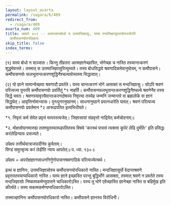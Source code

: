 ```yaml
---
layout: layout_avarta
permalink: /sagara/6/409
redirect_from:
  - /sagara/409
avarta_num: 409
title: आवर्तः ४०९ -- असज्जातबोधो य उत्तमजिज्ञासुः, यश्च मन्दजिज्ञासुस्तयोरुभयोरपि
  कर्मोपासनयोरनधिकारः
skip_title: false
index_terms: 
---
```


(१) यस्य बोधो न सञ्जातः। किन्तु तीव्रतरा आत्मज्ञानेच्छास्ति,
भोगेच्छा च नास्ति तस्यान्तःकरणं शुद्धमेवास्ते। तस्मात् स उत्तमाजिज्ञासुरित्युच्यते। तस्य बोधसिद्धये श्रवणादिकमेवानुष्ठेयम्, न कर्मोपासने। कर्मोपासनयोः फलभूतान्तःकरणशुद्धिनैश्चल्ययोस्तस्य सिद्धत्वात्।

(२) यो ज्ञाने सामान्येच्छया श्रवणादौ प्रवर्तते। यस्य चान्तःकरणं
भोगे आसक्तं स मन्दजिज्ञासुः। सोऽपि श्रवणं परित्यज्य पुनरपि कर्मोपासनयोः प्रवर्तितुं *१ नाहर्ति। कर्मोपासनफलभूतान्तःकरणशुद्धिनैश्चल्ये श्रवणेनैव तस्य
सिद्धे भवतः। श्रवणस्यावृत्त्यैवान्तःकरणदोषस्य निवृत्त्या तस्येह जन्मनि
जन्मान्तरे वा ब्रह्मलोके वा ज्ञानं सिद्ध्येत्। आवृत्तिर्नामाभ्यासः। पुनःपुनरनुष्ठानम्। साधनानुष्ठाने प्रयत्नधारेति यावत्। श्रवणं परित्यज्य
कर्मोपासनयोः प्रवर्तमान *२ आरूढपतित इत्यभिधीयते।

<div class="footnote" markdown="1">
*१. निवृत्तं कर्म सेवेत प्रवृत्तं मत्परस्त्यजेत्।  
जिज्ञासायां संप्रवृत्तो नाद्रियेत् कर्मचोदनाम्॥

*२. मोक्षसोपानमारुह्य ततश्युतस्यारूढपतितस्य विषये 'करस्थं पायसं त्यक्त्वा
कूर्परं लेढि दुर्मतिः' इति प्रसिद्धः करंलेढिन्यायः प्रसज्यते।

उपेक्ष्य तत्तीर्थयात्राजपादीनेव कुर्वताम्।  
पिण्डं समुत्सृज्य करं लेढीति न्याय आपतेत्॥ प. ध्या. १३०॥

उपेक्ष्य = अपरोक्षज्ञानसाधननिर्गुणोपासनश्रवणादिकं परित्यज्येत्यर्थः।
</div>

इत्थं च ज्ञानिनः, उत्तमजिज्ञासोश्च कर्मोपासनयोरधिकारो नास्ति।
मन्दजिज्ञासुर्यो वेदान्तश्रवणे प्रवृत्तस्तस्याप्यधिकारो नास्ति। यस्य ज्ञाने
इच्छास्ति परन्तु बुद्धिर्भोगे आसक्ता, तस्मात् श्रवणे न प्रवर्तते तस्य
मन्दजिज्ञासोः निष्कामकर्मण्युपासने चाधिकारोऽस्ति। यस्य तु भोगे
एवेच्छास्ति ज्ञानेच्छा नास्ति स बहिर्मुख इति कीर्त्यते। तस्य
सकामकर्मण्यप्यधिकारोऽस्ति।

तस्माज्ज्ञानिनः कर्मोपासनयोरधिकारो नास्ति। कर्मोपासने ज्ञानस्य
विरोधिनी।

